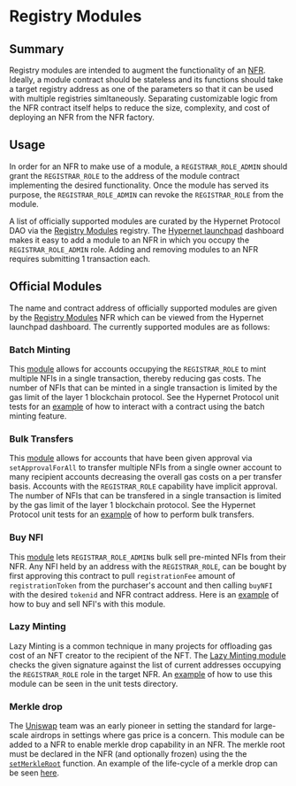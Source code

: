 # Registry Modules

## Summary 

Registry modules are intended to augment the functionality of an [NFR](/packages/contracts/contracts/identity/README.md#summary). Ideally, 
a module contract should be stateless and its functions should take a target registry address as one of the parameters so that it can 
be used with multiple registries simltaneously. Separating customizable logic from the NFR contract itself helps to reduce 
the size, complexity, and cost of deploying an NFR from the NFR factory. 

## Usage

In order for an NFR to make use of a module, a `REGISTRAR_ROLE_ADMIN` should grant the `REGISTRAR_ROLE` to the address 
of the module contract implementing the desired functionality. Once the module has served its purpose, the 
`REGISTRAR_ROLE_ADMIN` can revoke the `REGISTRAR_ROLE` from the module. 

A list of officially supported modules are curated by the Hypernet Protocol DAO via the 
[Registry Modules](/packages/contracts/contracts/identity/README.md#registry-modules) registry. The 
[Hypernet launchpad](https://rinkeby.launchpad.hypernet.foundation/registries) dashboard makes it easy to add a module to an NFR in which 
you occupy the `REGISTRAR_ROLE_ADMIN` role. Adding and removing modules to an NFR requires submitting 1 transaction each. 

## Official Modules

The name and contract address of officially supported modules are given by the 
[Registry Modules](https://rinkeby.launchpad.hypernet.foundation/registries/Registry%20Modules/entries) NFR which can be viewed from the 
Hypernet launchpad dashboard. The currently supported modules are as follows:

### Batch Minting

This [module](/packages/contracts/contracts/modules/BatchModule.sol) allows for accounts occupying the `REGISTRAR_ROLE` to mint multiple 
NFIs in a single transaction, thereby reducing gas costs. The number of NFIs that can be minted in a single transaction is limited by the 
gas limit of the layer 1 blockchain protocol. See the Hypernet Protocol unit tests for an 
[example](/packages/contracts/test/upgradeable-registry-enumerable-test.js#L438) of how to interact with a contract using the batch minting 
feature. 

### Bulk Transfers

This [module](/packages/contracts/contracts/modules/BulkTransferModule.sol) allows for accounts that have been given approval via 
`setApprovalForAll` to transfer multiple NFIs from a single owner account to many recipient accounts decreasing the overall gas costs on a 
per transfer basis. Accounts with the `REGISTRAR_ROLE` capability have implicit approval. The number of NFIs that can be transfered in a 
single transaction is limited by the gas limit of the layer 1 blockchain protocol. See the Hypernet Protocol unit tests for an 
[example](/packages/contracts/test/upgradeable-registry-enumerable-test.js#L493) of how to perform bulk transfers. 

### Buy NFI

This [module](/packages/contracts/contracts/modules/BuyModule.sol) lets `REGISTRAR_ROLE_ADMIN`s bulk sell pre-minted NFIs from their NFR. 
Any NFI held by an address with the `REGISTRAR_ROLE`, can be bought by first approving this contract to pull `registrationFee` amount of 
`registrationToken` from the purchaser's account and then calling `buyNFI` with the desired `tokenid` and NFR contract address. Here is an
[example](/packages/contracts/test/upgradeable-registry-enumerable-test.js#L493) of how to buy and sell NFI's with this module. 

### Lazy Minting

Lazy Minting is a common technique in many projects for offloading gas cost of an NFT creator to the recipient of the NFT. The 
[Lazy Minting module](/packages/contracts/contracts/modules/LazyMintModule.sol) checks the given signature against the list of current addresses
occupying the `REGISTRAR_ROLE` role in the target NFR. An [example](/packages/contracts/test/upgradeable-registry-enumerable-test.js#L565) of how 
to use this module can be seen in the unit tests directory. 

### Merkle drop

The [Uniswap](https://github.com/Uniswap/merkle-distributor) team was an early pioneer in setting the standard for large-scale airdrops in settings 
where gas price is a concern. This module can be added to a NFR to enable merkle drop capability in an NFR. The merkle root must be declared in the NFR 
(and optionally frozen) using the the [`setMerkleRoot`](/packages/contracts/contracts/identity/NonFungibleRegistryEnumerableUpgradeable.sol#L175) function. 
An example of the life-cycle of a merkle drop can be seen [here](/packages/contracts/test/upgradeable-registry-enumerable-test.js#L665). 